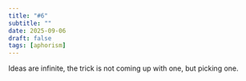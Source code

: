 ```yaml
---
title: "#6"
subtitle: ""
date: 2025-09-06
draft: false
tags: [aphorism]
---
```


Ideas are infinite, the trick is not coming up with one, but picking one.
